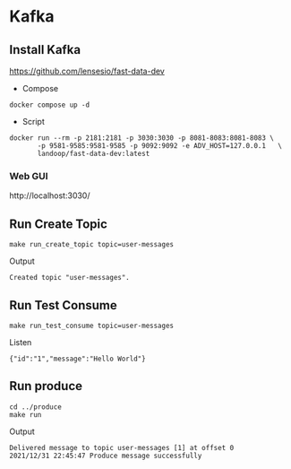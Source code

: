 # Kafka

## Install Kafka

https://github.com/lensesio/fast-data-dev

- Compose

```shell
docker compose up -d
```

- Script

```shell
docker run --rm -p 2181:2181 -p 3030:3030 -p 8081-8083:8081-8083 \
       -p 9581-9585:9581-9585 -p 9092:9092 -e ADV_HOST=127.0.0.1   \
       landoop/fast-data-dev:latest
```

### Web GUI

http://localhost:3030/

## Run Create Topic

```shell
make run_create_topic topic=user-messages
```

Output

```
Created topic "user-messages".
```

## Run Test Consume

```shell
make run_test_consume topic=user-messages
```

Listen

```
{"id":"1","message":"Hello World"}
```

## Run produce

```
cd ../produce
make run
```

Output

```
Delivered message to topic user-messages [1] at offset 0
2021/12/31 22:45:47 Produce message successfully
```